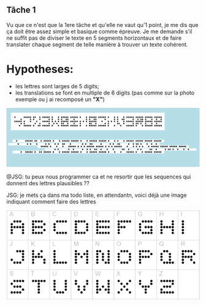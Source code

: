 ## Tâche 1

Vu que ce n'est que la 1ere tâche et qu'elle ne vaut qu'1 point, je me dis que ça doit être assez simple et basique comme épreuve.
Je me demande s'il ne suffit pas de diviser le texte en 5 segments horizontaux et de faire translater chaque segment de telle manière à trouver un texte cohérent.

# Hypotheses:
* les lettres sont larges de 5 digits;
* les translations se font en multiple de 6 digits (pas comme sur la photo exemple ou j ai recomposé un **"X"**)

![texte](1.png)

@JSG: tu peux nous programmer ca et ne resortir que les sequences qui donnent des lettres plausibles ??

JSG: je mets ça dans ma todo liste, en attendantn, voici déjà une image indiquant comment faire des lettres

![5x5DotMatrix](01-5x5Matrix.png)
